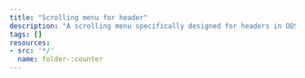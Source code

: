 ```yaml
---
title: "Scrolling menu for header"
description: "A scrolling menu specifically designed for headers in ODS portals"
tags: []
resources:
- src: '*/'
  name: folder-:counter
---
```

